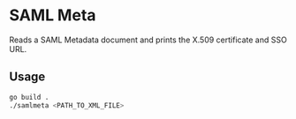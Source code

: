 # SAML Meta

Reads a SAML Metadata document and prints the X.509 certificate and SSO URL.

## Usage

```sh
go build .
./samlmeta <PATH_TO_XML_FILE>

 ```
